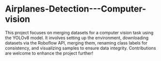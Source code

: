 # Airplanes-Detection---Computer-vision
This project focuses on merging datasets for a computer vision task using the YOLOv8 model. It involves setting up the environment, downloading datasets via the Roboflow API, merging them, renaming class labels for consistency, and visualizing samples to ensure data integrity. Contributions are welcome to enhance the project further!
